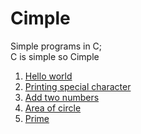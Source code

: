 # Cimple
Simple programs in C;<br>
C is simple so Cimple<br>

1. [Hello world](https://github.com/sourabhkv/Cimple/blob/main/hello_world.c)
2. [Printing special character](https://github.com/sourabhkv/Cimple/blob/main/specialchar.c)
3. [Add two numbers](https://github.com/sourabhkv/Cimple/blob/main/add2numbers.c)
4. [Area of circle](https://github.com/sourabhkv/Cimple/blob/main/areaofcircle.c)
5. [Prime](https://github.com/sourabhkv/Cimple/blob/main/prime.c)
